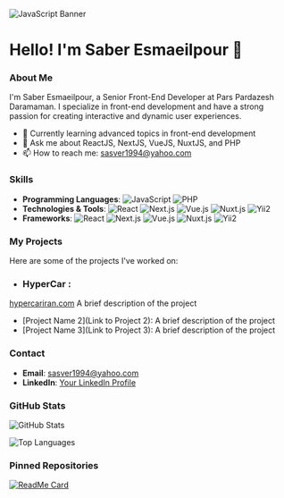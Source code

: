 ![JavaScript Banner](https://www.mwanmobile.com/wp-content/uploads/2022/09/image-7.png)

# Hello! I'm Saber Esmaeilpour 👋

### About Me

I'm Saber Esmaeilpour, a Senior Front-End Developer at Pars Pardazesh Daramaman. I specialize in front-end development and have a strong passion for creating interactive and dynamic user experiences.

- 🌱 Currently learning advanced topics in front-end development
- 💬 Ask me about ReactJS, NextJS, VueJS, NuxtJS, and PHP
- 📫 How to reach me: sasver1994@yahoo.com

### Skills

- **Programming Languages**:
  ![JavaScript](https://img.shields.io/badge/-JavaScript-F7DF1E?style=flat-square&logo=javascript&logoColor=black)
  ![PHP](https://img.shields.io/badge/-PHP-777BB4?style=flat-square&logo=php&logoColor=white)
- **Technologies & Tools**:
  ![React](https://img.shields.io/badge/-React-61DAFB?style=flat-square&logo=react&logoColor=black)
  ![Next.js](https://img.shields.io/badge/-Next.js-000000?style=flat-square&logo=nextdotjs&logoColor=white)
  ![Vue.js](https://img.shields.io/badge/-Vue.js-4FC08D?style=flat-square&logo=vue.js&logoColor=white)
  ![Nuxt.js](https://img.shields.io/badge/-Nuxt.js-00C58E?style=flat-square&logo=nuxt.js&logoColor=white)
  ![Yii2](https://img.shields.io/badge/-Yii2-0087CB?style=flat-square&logo=yii&logoColor=white)
- **Frameworks**:
  ![React](https://img.shields.io/badge/-React-61DAFB?style=flat-square&logo=react&logoColor=black)
  ![Next.js](https://img.shields.io/badge/-Next.js-000000?style=flat-square&logo=nextdotjs&logoColor=white)
  ![Vue.js](https://img.shields.io/badge/-Vue.js-4FC08D?style=flat-square&logo=vue.js&logoColor=white)
  ![Nuxt.js](https://img.shields.io/badge/-Nuxt.js-00C58E?style=flat-square&logo=nuxt.js&logoColor=white)
  ![Yii2](https://img.shields.io/badge/-Yii2-0087CB?style=flat-square&logo=yii&logoColor=white)

### My Projects

Here are some of the projects I've worked on:

- ### HyperCar : 
[hypercariran.com](https://hypercariran.com)
A brief description of the project
- [Project Name 2](Link to Project 2): A brief description of the project
- [Project Name 3](Link to Project 3): A brief description of the project

### Contact

- **Email**: sasver1994@yahoo.com
- **LinkedIn**: [Your LinkedIn Profile](https://linkedin.com/in/yourprofile)


### GitHub Stats

![GitHub Stats](https://github-readme-stats.vercel.app/api?username=sasver1994&show_icons=true&theme=radical)

![Top Languages](https://github-readme-stats.vercel.app/api/top-langs/?username=sasver1994&layout=compact&theme=radical)

### Pinned Repositories

[![ReadMe Card](https://github-readme-stats.vercel.app/api/pin/?username=sasver1994&repo=RepositoryName)](https://github.com/sasver1994/RepositoryName)
